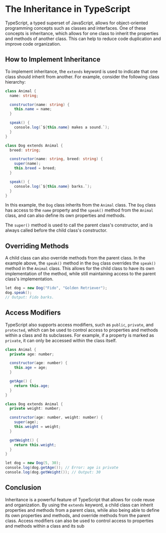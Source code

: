 # The Inheritance in TypeScript

TypeScript, a typed superset of JavaScript, allows for object-oriented programming concepts such as classes and interfaces. One of these concepts is inheritance, which allows for one class to inherit the properties and methods of another class. This can help to reduce code duplication and improve code organization.

## **How to Implement Inheritance**

To implement inheritance, the `extends` keyword is used to indicate that one class should inherit from another. For example, consider the following class hierarchy:

```csharp
class Animal {
  name: string;

  constructor(name: string) {
    this.name = name;
  }

  speak() {
    console.log(`${this.name} makes a sound.`);
  }
}

class Dog extends Animal {
  breed: string;

  constructor(name: string, breed: string) {
    super(name);
    this.breed = breed;
  }

  speak() {
    console.log(`${this.name} barks.`);
  }
}
```

In this example, the `Dog` class inherits from the `Animal` class. The `Dog` class has access to the `name` property and the `speak()` method from the `Animal` class, and can also define its own properties and methods.

The `super()` method is used to call the parent class's constructor, and is always called before the child class's constructor.

## **Overriding Methods**

A child class can also override methods from the parent class. In the example above, the `speak()` method in the `Dog` class overrides the `speak()` method in the `Animal` class. This allows for the child class to have its own implementation of the method, while still maintaining access to the parent class's implementation.

```csharp
let dog = new Dog("Fido", "Golden Retriever");
dog.speak(); 
// Output: Fido barks.
```

## **Access Modifiers**

TypeScript also supports access modifiers, such as `public`, `private`, and `protected`, which can be used to control access to properties and methods within a class and its subclasses. For example, if a property is marked as `private`, it can only be accessed within the class itself.

```csharp
class Animal {
  private age: number;

  constructor(age: number) {
    this.age = age;
  }

  getAge() {
    return this.age;
  }
}

class Dog extends Animal {
  private weight: number;

  constructor(age: number, weight: number) {
    super(age);
    this.weight = weight;
  }

  getWeight() {
    return this.weight;
  }
}

let dog = new Dog(5, 30);
console.log(dog.getAge()); // Error: age is private
console.log(dog.getWeight()); // Output: 30
```

## **Conclusion**

Inheritance is a powerful feature of TypeScript that allows for code reuse and organization. By using the `extends` keyword, a child class can inherit properties and methods from a parent class, while also being able to define its own properties and methods, and override methods from the parent class. Access modifiers can also be used to control access to properties and methods within a class and its sub